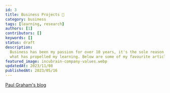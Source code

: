 ```yaml
---
id: 3
title: Business Projects 🤔
category: business
tags: [learning, research]
authors: [1]
contributors: []
keywords: []
status: draft
description:
  Business has been my passion for over 10 years, it's the sole reason I got into development and
  what has propelled my learning. Below are some of my favourite articles I've read over the years.
featured_image: incubrain-company-values.webp
updatedAt: 2023/11/08
publishedAt: 2023/05/16
---
```


[Paul Graham's blog](http://paulgraham.com/articles.html)
